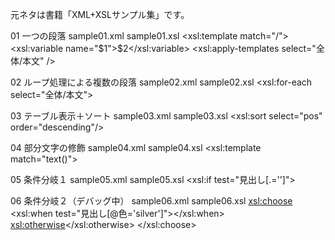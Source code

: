 元ネタは書籍「XML+XSLサンプル集」です。

01 一つの段落
sample01.xml sample01.xsl
<xsl:template match="/">
<xsl:variable name="$1">$2</xsl:variable>
<xsl:apply-templates select="全体/本文" />

02 ループ処理による複数の段落
sample02.xml sample02.xsl
<xsl:for-each select="全体/本文">

03 テーブル表示＋ソート
sample03.xml sample03.xsl
<xsl:sort select="pos" order="descending"/>

04 部分文字の修飾
sample04.xml sample04.xsl
<xsl:template match="text()">

05 条件分岐１
sample05.xml sample05.xsl
<xsl:if test="見出し[.='']">

06 条件分岐２（デバッグ中）
sample06.xml sample06.xsl
<xsl:choose>
<xsl:when test="見出し[@色='silver']"></xsl:when>
<xsl:otherwise></xsl:otherwise>
</xsl:choose>